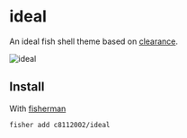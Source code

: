 # ideal

An ideal fish shell theme based on [clearance].

![ideal]

## Install

With [fisherman]

```
fisher add c8112002/ideal
```

[fisherman]: https://github.com/fisherman/fisherman
[clearance]: https://github.com/oh-my-fish/theme-clearance
[ideal]: https://user-images.githubusercontent.com/1905224/37253750-05886868-2579-11e8-940e-0c7c33408ee3.png
